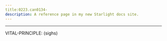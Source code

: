 ```yaml
---
title:0223.can0134-
description: A reference page in my new Starlight docs site.
---
```

----- 
VITAL-PRINCIPLE: (sighs) 

